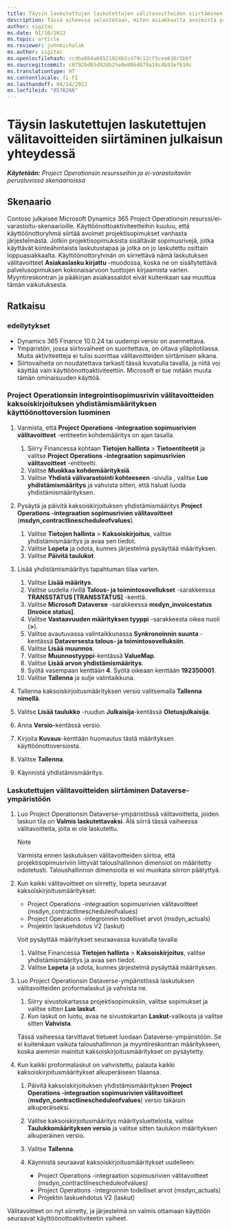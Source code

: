 ```yaml
---
title: Täysin laskutettujen laskutettujen välitavoitteiden siirtäminen julkaisun yhteydessä
description: Tässä aiheessa selostetaan, miten asiakkaalta avoimista projektisopimuksista laskutetut kiinteähintaisten laskutuksen välitavoitteet siirretään ennen julkaisupäivää.
author: sigitac
ms.date: 01/10/2022
ms.topic: article
ms.reviewer: johnmichalak
ms.author: sigitac
ms.openlocfilehash: ccdba864a68521024b2c479c12cf5cea616c5bbf
ms.sourcegitcommit: c0792bd65d92db25e0e8864879a19c4b93efb10c
ms.translationtype: HT
ms.contentlocale: fi-FI
ms.lasthandoff: 04/14/2022
ms.locfileid: "8576266"
---
```

# <a name="migrate-fully-invoiced-billing-milestones-at-cutover"></a>Täysin laskutettujen laskutettujen välitavoitteiden siirtäminen julkaisun yhteydessä

_**Käytetään:** Project Operationsin resursseihin ja ei-varastoitaviin perustuvissa skenaarioissa_

## <a name="scenario"></a>Skenaario

Contoso julkaisee Microsoft Dynamics 365 Project Operationsin resurssi/ei-varastoitu-skenaarioille. Käyttöönottoaktiviteetteihin kuuluu, että käyttöönottoryhmä siirtää avoimet projektisopimukset vanhasta järjestelmästä. Jotkin projektisopimuksista sisältävät sopimusrivejä, jotka käyttävät kiinteähintaista laskutustapaa ja jotka on jo laskutettu osittain loppuasiakkaalta. Käyttöönottoryhmän on siirrettävä nämä laskutuksen välitavoitteet **Asiakaslasku kirjattu** -muodossa, koska ne on sisällytettävä palvelusopimuksen kokonaisarvoon tuottojen kirjaamista varten. Myyntireskontran ja pääkirjan asiakassaldot eivät kuitenkaan saa muuttua tämän vaikutuksesta.

## <a name="solution"></a>Ratkaisu

### <a name="prerequisites"></a>edellytykset

- Dynamics 365 Finance 10.0.24 tai uudempi versio on asennettava.
- Ympäristön, jossa siirtovaiheet on suoritettava, on oltava ylläpitotilassa. Muita aktiviteetteja ei tulisi suorittaa välitavoitteiden siirtämisen aikana.
- Siirtovaiheita on noudatettava tarkasti tässä kuvatulla tavalla, ja niitä voi käyttää vain käyttöönottoaktiviteettiin. Microsoft ei tue mitään muuta tämän ominaisuuden käyttöä.

### <a name="create-a-cutover-version-of-the-project-operations-integration-contract-line-milestones-dual-write-map"></a>Project Operationsin integrointisopimusrivin välitavoitteiden kaksoiskirjoituksen yhdistämismäärityksen käyttöönottoversion luominen 

1. Varmista, että **Project Operations -integraation sopimusrivien välitavoitteet** -entiteetin kohdemääritys on ajan tasalla. 

    1. Siirry Financessa kohtaan **Tietojen hallinta** \> **Tietoentiteetit** ja valitse **Project Operations -integraation sopimusrivien välitavoitteet** -entiteetti. 
    2. Valitse **Muokkaa kohdemäärityksiä**. 
    3. Valitse **Yhdistä välivarastointi kohteeseen** -sivulla , valitse **Luo yhdistämismääritys** ja vahvista sitten, että haluat luoda yhdistämismäärityksen.

2. Pysäytä ja päivitä kaksoiskirjoituksen yhdistämismääritys **Project Operations -integraation sopimusrivien välitavoitteet** (**msdyn\_contractlinescheduleofvalues**). 

    1. Valitse **Tietojen hallinta** \> **Kaksoiskirjoitus**, valitse yhdistämismääritys ja avaa sen tiedot. 
    2. Valitse **Lopeta** ja odota, kunnes järjestelmä pysäyttää määrityksen. 
    3. Valitse **Päivitä taulukot**.

3. Lisää yhdistämismääritys tapahtuman tilaa varten.

    1. Valitse **Lisää määritys**.
    2. Valitse uudella rivillä **Talous- ja toimintosovellukset** -sarakkeessa **TRANSSTATUS \[TRANSSTATUS\]** -kenttä.
    3. Valitse **Microsoft Dataverse** -sarakkeessa **msdyn\_invoicestatus \[Invoice status\]**.
    4. Valitse **Vastaavuuden määrityksen tyyppi** -sarakkeesta oikea nuoli (**\>**).
    5. Valitse avautuvassa valintaikkunassa **Synkronoinnin suunta** - kentässä **Dataversesta talous- ja toimintosovelluksiin**.
    6. Valitse **Lisää muunnos**.
    7. Valitse **Muunnostyyppi**-kentässä **ValueMap**.
    8. Valitse **Lisää arvon yhdistämismääritys**.
    9. Syötä vasempaan kenttään **4**. Syötä oikeaan kenttään **192350001**. 
    10. Valitse **Tallenna** ja sulje valintaikkuna.

4. Tallenna kaksoiskirjoitusmäärityksen versio valitsemalla **Tallenna nimellä**. 
5. Valitse **Lisää taulukko** -ruudun **Julkaisija**-kentässä **Oletusjulkaisija**.
6. Anna **Versio**-kentässä versio.
7. Kirjoita **Kuvaus**-kenttään huomautus tästä määrityksen käyttöönottoversiosta. 
8. Valitse **Tallenna**.
9. Käynnistä yhdistämismääritys.

### <a name="migrate-invoiced-milestones-to-the-dataverse-environment"></a>Laskutettujen välitavoitteiden siirtäminen Dataverse-ympäristöön

1. Luo Project Operationsin Dataverse-ympäristössä välitavoitteita, joiden laskun tila on **Valmis laskutettavaksi**. Älä siirrä tässä vaiheessa välitavoitteita, joita ei ole laskutettu.

    > [!NOTE]
    > Varmista ennen laskutuksen välitavoitteiden siirtoa, että projektisopimusriviin liittyvät taloushallinnon dimensiot on määritetty odotetusti. Taloushallinnon dimensioita ei voi muokata siirron päätyttyä.

2. Kun kaikki välitavoitteet on siirretty, lopeta seuraavat kaksoiskirjoitusmääritykset:

    - Project Operations -integraation sopimusrivien välitavoitteet (msdyn\_contractlinescheduleofvalues)
    - Project Operations -integroinnin todelliset arvot (msdyn\_actuals)
    - Projektin laskuehdotus V2 (laskut)

    Voit pysäyttää määritykset seuraavassa kuvatulla tavalla:

    1. Valitse Financessa **Tietojen hallinta** \> **Kaksoiskirjoitus**, valitse yhdistämismääritys ja avaa sen tiedot.
    2. Valitse **Lopeta** ja odota, kunnes järjestelmä pysäyttää määrityksen.

3. Luo Project Operationsin Dataverse-ympäristössä laskutuksen välitavoitteiden proformalaskut ja vahvista ne. 

    1. Siirry sivustokartassa projektisopimuksiin, valitse sopimukset ja valitse sitten **Luo laskut**.
    2. Kun laskut on luotu, avaa ne sivustokartan **Laskut**-valikosta ja valitse sitten **Vahvista**.

    Tässä vaiheessa tarvittavat tietueet luodaan Dataverse-ympäristöön. Se ei kuitenkaan vaikuta taloushallinnon ja myyntireskontran määritykseen, koska aiemmin mainitut kaksoiskirjoitusmääritykset on pysäytetty.

4. Kun kaikki proformalaskut on vahvistettu, palauta kaikki kaksoiskirjoitusmääritykset alkuperäiseen tilaansa.

    1. Päivitä kaksoiskirjoituksen yhdistämismäärityksen **Project Operations -integraation sopimusrivien välitavoitteet** (**msdyn\_contractlinescheduleofvalues**) versio takaisin alkuperäiseksi. 
    2. Valitse kaksoiskirjoitusmääritys määritysluettelosta, valitse **Taulukkomäärityksen versio** ja valitse sitten taulukon määrityksen alkuperäinen versio.
    3. Valitse **Tallenna**.
    4. Käynnistä seuraavat kaksoiskirjoitusmääritykset uudelleen:

        - Project Operations -integraation sopimusrivien välitavoitteet (msdyn\_contractlinescheduleofvalues)
        - Project Operations -integroinnin todelliset arvot (msdyn\_actuals)
        - Projektin laskuehdotus V2 (laskut)

Välitavoitteet on nyt siirretty, ja järjestelmä on valmis ottamaan käyttöön seuraavat käyttöönottoaktiviteetin vaiheet.
